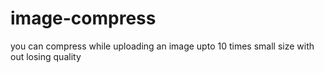 # image-compress
you can compress while uploading an image upto 10 times small size with out losing quality 
